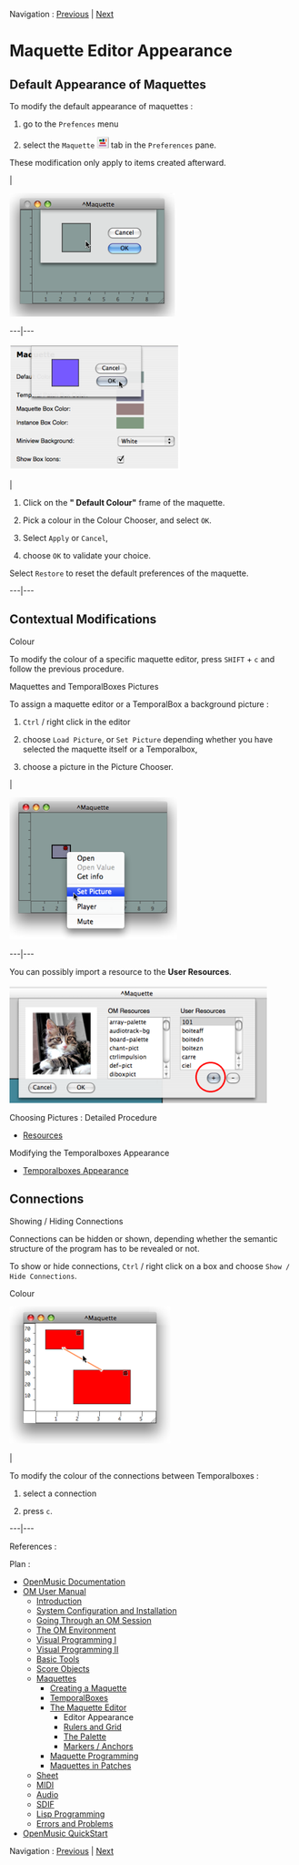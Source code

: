 Navigation : [Previous](Editor "page précédente\(The Maquette
Editor\)") | [Next](Grid%20and%20Rulers "Next\(Rulers
and Grid\)")


# Maquette Editor Appearance

## Default Appearance of Maquettes

To modify the default appearance of maquettes :

  1. go to the `Prefences` menu

  2. select the `Maquette` ![](../res/maq_icon.png) tab in the `Preferences` pane.

These modification only apply to items created afterward.

|

![](../res/col.png)  
  
---|---  
  
![](../res/defcol4.png)

|

  1. Click on the **" Default Colour"** frame of the maquette.

  2. Pick a colour in the Colour Chooser, and select `OK`. 

  3. Select `Apply` or `Cancel`, 

  4. choose `OK` to validate your choice. 

Select `Restore` to reset the default preferences of the maquette.  
  
---|---  
  
## Contextual Modifications

Colour

To modify the colour of a specific maquette editor, press `SHIFT` \+ `c` and
follow the previous procedure.

Maquettes and TemporalBoxes Pictures

To assign a maquette editor or a TemporalBox a background picture :

  1. `Ctrl` / right click in the editor

  2. choose `Load Picture`, or `Set Picture` depending whether you have selected the maquette itself or a Temporalbox,

  3. choose a picture in the Picture Chooser. 

|

![](../res/setpic.png)  
  
---|---  
  
You can possibly import a resource to the **User Resources**.

![](../res/picture.png)

Choosing Pictures : Detailed Procedure

  * [Resources](resources)

Modifying the Temporalboxes Appearance

  * [Temporalboxes Appearance](Appearance)

## Connections

Showing / Hiding Connections

Connections can be hidden or shown, depending whether the semantic structure
of the program has to be revealed or not.

To show or hide connections, `Ctrl` / right click on a box and choose `Show /
Hide Connections`.

Colour

![](../res/colour.png)

|

To modify the colour of the connections between Temporalboxes :

  1. select a connection

  2. press `c`.

  
  
---|---  
  
References :

Plan :

  * [OpenMusic Documentation](OM-Documentation)
  * [OM User Manual](OM-User-Manual)
    * [Introduction](00-Sommaire)
    * [System Configuration and Installation](Installation)
    * [Going Through an OM Session](Goingthrough)
    * [The OM Environment](Environment)
    * [Visual Programming I](BasicVisualProgramming)
    * [Visual Programming II](AdvancedVisualProgramming)
    * [Basic Tools](BasicObjects)
    * [Score Objects](ScoreObjects)
    * [Maquettes](Maquettes)
      * [Creating a Maquette](Maquette)
      * [TemporalBoxes](TemporalBoxes)
      * [The Maquette Editor](Editor)
        * Editor Appearance
        * [Rulers and Grid](Grid%20and%20Rulers)
        * [The Palette](player)
        * [Markers / Anchors](Markers)
      * [Maquette Programming](Programming%20Maquette)
      * [Maquettes in Patches](Maquettes%20in%20Patches)
    * [Sheet](Sheet)
    * [MIDI](MIDI)
    * [Audio](Audio)
    * [SDIF](SDIF)
    * [Lisp Programming](Lisp)
    * [Errors and Problems](errors)
  * [OpenMusic QuickStart](QuickStart-Chapters)

Navigation : [Previous](Editor "page précédente\(The Maquette
Editor\)") | [Next](Grid%20and%20Rulers "Next\(Rulers
and Grid\)")

